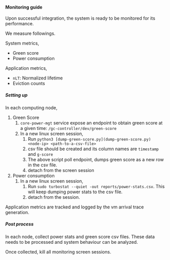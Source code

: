 #### Monitoring guide

Upon successful integration, the system is ready to be monitored for its performance.

We measure followings.

System metrics,

- Green score
- Power consumption

Application metrics,

- `nLT`: Normalized lifetime
- Eviction counts

##### Setting up

In each computing node,

1. Green Score
   1. `core-power-mgt` service expose an endpoint to obtain green score at a given time: `/gc-controller/dev/green-score`
   2. In a new linux screen session,
      1. Run `python3 [dump-green-score.py](dump-green-score.py) <node-ip> <path-to-a-csv-file>`
      2. csv file should be created and its column names are `timestamp` and `g-score`
      3. The above script poll endpoint, dumps green score as a new row in the csv file.
      4. detach from the screen session
7. Power consumption
   1. In a new linux screen session,
      1. Run `sudo turbostat --quiet -out reports/power-stats.csv`. This will keep dumping power stats to the csv file.
      2. detach from the session.

Application metrics are tracked and logged by the vm arrival trace generation.

##### Post process

In each node, collect power stats and green score csv files. These data needs to be processed and system behaviour 
can be analyzed.

Once collected, kill all monitoring screen sessions.